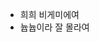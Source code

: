 - 희희 비게미에여
- 늅늅이라 잘 몰라여


<!---
qlrpal/qlrpal is a ✨ special ✨ repository because its `README.md` (this file) appears on your GitHub profile.
You can click the Preview link to take a look at your changes.
--->
